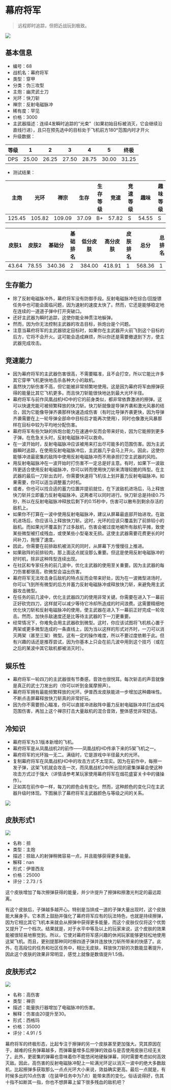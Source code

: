 # 幕府将军

> 远程即时追踪，但把近战玩到极致。

<img src="/ships/ship_68.png" style={{zoom:1}}/>

## 基本信息

- 编号：68
- 战机名：幕府将军
- 类型：穿甲
- 分类：伪三攻型
- 主炮：幽灵武士刀
- 光环：快刀斩
- 禅宗：反射电磁脉冲
- 稀有度：罕见
- 价格：3000
- 主武器描述：连续4发瞬时追踪的“光束”（如果初始目标被消灭，它会继续沿直线行进），且只在预先选中的目标处于飞机前方180°范围内时才开火
- 升级数据：

| 等级 | 1 | 2 | 3 | 4 | 5 | 终极 |
|--|--|--|--|--|--|--|
| DPS | 25.00 | 26.25 | 27.50 | 28.75 | 30.00 | 31.25 |

- 测试结果：

| 主炮 | 光环 | 禅宗 | 生存 | 生存等级 | 竞速 | 竞速等级 | 趣味 | 趣味等级 |
|--|--|--|--|--|--|--|--|--|
| 125.45 | 105.82 | 109.09 | 37.09 | B+ | 57.82 | S | 54.55 | S |

| 皮肤1 | 皮肤2 | 基础分 | 基础排名 | 低分皮肤 | 高分皮肤 | 皮肤排名 | 总分 | 总排名 |
|--|--|--|--|--|--|--|--|--|
| 43.64 | 78.55 | 340.36 | 2 | 384.00 | 418.91 | 1 | 568.36 | 1 |

## 生存能力

- 除了反射电磁脉冲外，幕府将军没有防御手段。反射电磁脉冲在综合/回旋镖任务中也可能会面临问题，因为速射的速度太快了。然而，它还是能够稳定地在连续的一道道子弹中打开突破口。
- 还好主武器为瞬时追踪，这使你能全神贯注地躲弹。
- 然而，因为你无法控制主武器的攻击目标，拆炮台是个问题。
- 注意当幕府将军的主武器锁定目标时，如果你在主武器开火前飞到这个目标的后方，它将不会开火。这可能会造成麻烦，所以你还是需要撤退到下方，使主武器完成攻击。

## 竞速能力

- 因为幕府将军的主武器伤害很高，不需要瞄准，且不会打空，所以它能比许多其它穿甲飞机更快地击杀各种大小的敌机。
- 虽然快刀斩伤害不高，但它能被非常频繁地使用。这是因为幕府将军由擦弹获得的能量比其它飞机更多。而且快刀斩能很快地达到最大光环半径。
- 幕府将军与前作凤凰战机HD中的它的前身类似，都非常依靠激进的擦弹。这可以快速充能可被频繁释放的快刀斩。快刀斩就像是导弹齐袭和激光风暴的结合，因为它能像导弹齐袭那样快速造成伤害（有时比导弹齐袭更快，因为导弹齐袭需要在上一轮导弹全部命中目标后才能再次使用），同时也像激光风暴那样在目标中较为平均地分配伤害。
- 幕府将军有些欠缺的拆炮台能力在速通中反而会带来好处，因为它能擦到更多子弹。在危急关头时，反射电磁脉冲可以救命。
- 在一波开始时，反射电磁脉冲应该被用来打出尽可能多的范围伤害。因为主武器瞬时追踪，在使用反射电磁脉冲后，主武器几乎会马上开火。因此，这使你能够冲进最密集的敌阵中使用反射电磁脉冲而不用承担打空主武器的风险。
- 用反射电磁脉冲在一波开始时打伤害不一定总是好主意。有时，如果下一波敌阵更适合使用反射电磁脉冲，你可以转而使用快刀斩来清理较脆的阵型。在主武器的最后一刀斩出去时，你需要快速将飞机往上划并蓄力反射电磁脉冲。如果需要，你可以适当调整蓄力时机。
- 或者，你也可以找合适的蓄力位置并提前就位，在下波敌机进场后，马上释放快刀斩并立即蓄力反射电磁脉冲。这两者可以同时进行。快刀斩总是持续0.75秒，所以在反射电磁脉冲释放后剩下的0.15秒中，伤害可以散布到剩余存活的敌机上。
- 如果你不打算在一波中使用反射电磁脉冲，建议从屏幕最底部开始进攻。在敌机进场后，你应该马上释放快刀斩。这时，光环的应该只覆盖到了前排较小的敌机。而如果光环覆盖到了过多敌机，伤害会被过度地被所有敌机平摊，致使某些微型被打成残血，或使某些小型毫发无损。这使主武器需要花费更长的时间补刀，拖慢了速度。
- 因此，你需要在前排敌机被消灭的同时，从屏幕下方慢慢往上推进。
- 如果敌阵的前排较肉，那上面这点就没那么重要。但这是使用反射电磁脉冲的好时机，除非这种阵型连续出现。
- 在社区和专家任务的前几波中，优化主武器的使用至关重要。因为主武器的每刀伤害都很高，砍微型会溢出伤害。
- 幕府将军无法攻击身后敌机的特点反而会带来好处，因为在一波微型进场时，你可以飞到所有微型的后方并蓄力反射电磁脉冲或释放快刀斩，来避免用主武器攻击微型。
- 在任务的前几波中，优化主武器四刀的使用非常关键。你需要在进入下一幕前正好砍完四刀，这样就可以减少等待它冷却所造成的时间浪费。这需要精细地优化快刀斩和反射电磁脉冲的使用，使主武器在进入下一幕前正好完成一轮攻击。然而，加快杀敌速度还是比等待主武器的下一刀更重要。
- 经常情况下，你难免会用主武器砍到微型。这时，你应该试图将飞机核心置于两架或更多微型连成的一条直线上，因为当以这样的形式对齐时，一刀可以消灭两架（甚至三架）微型。这有一定的操作难度，所以不要过度依赖于此。但有兴趣的话还是推荐尝试，因为你基本上只会在前几波中用到这个技巧（或在之后的某波中其它敌机都被消灭时）。

## 娱乐性

- 幕府将军一轮四刀的主武器很有节奏感，音效也很悦耳。每次斩击的声音就像是真正的武士刀发出的（你可以听到金属摩擦声）。
- 幕府将军拥有最能频繁释放的光环。伊普西龙皮肤能进一步增加这种趣味性。不断点击屏幕释放快刀斩真的非常好玩。
- 因为你不需要担心瞄准，你可以直接冲进敌阵中蓄力反射电磁脉冲并打出成吨范围伤害，再加上这个禅宗打击大量敌机的混合音效，整体感觉非常舒适。

## 冷知识

- 幕府将军为3.1版本新增的飞机。
- 幕府将军是从凤凰战机2的前作——凤凰战机HD传承下来的5架飞机之一。
- 幕府将军的光环独一无二。满级时，它是游戏中半径最大的光环。
- 复制幕府将军在凤凰战机HD中的攻击方式不太现实。因为在前作中，每擦一发子弹，这架飞机就会攻击一次，而凤凰战机2中所出现的密集弹幕会使这种攻击方式过于强大（详情请参考某玩家使用幕府将军在烟花盛宴关卡中的骚操作）。
- 正如其在前作中一样，每刀的颜色会有变化。然而，这种颜色的变化只在主武器升级时体现。下图展示了幕府将军主武器颜色与等级之间的关系。

<img src="/Cookbook/shogun_hit.png" style={{zoom:1}}/>

## 皮肤形式1

<img src="/ships/ship_68_apex_1.png" style={{zoom:1}}/>

- 名称：掠
- 类型：主炮
- 描述：掠敌人的射弹稍微容易一点，并且能够获得更多能量。
- 解释：nan
- 形式：伊普西龙
- 价格：25000
- 评分：2.73 / 5

这个皮肤增加了每次擦弹获得的能量，并少许提升了擦弹和擦激光判定的最远距离。

有这个皮肤后，子弹越多越开心。特别是当排成一道的子弹大量出现时，这个皮肤能大展身手。它本质上鼓励并强化了幕府将军应有的玩法特色，也就是持续擦弹，因为它相比其它飞机本来就会从擦弹中获得更多能量，而这个皮肤仅仅将这个优势又提升了一个档次。结果就是，对于水平中等及以上的玩家来说，这个皮肤的效果能被很轻易地察觉到。所以，它使对幕府将军感兴趣的休闲玩家能够更轻松地使用这架飞机。而且，更别提那种同时擦四道子弹并连放快刀斩所带来的快感了。此外，在高段位的任务和社区任务中，相比无皮肤，释放快刀斩的次数能显著提升，因此这个皮肤的效果非常明显，感觉上就像是数值提升1.5倍。

## 皮肤形式2

<img src="/ships/ship_68_apex_2.png" style={{zoom:1}}/>

- 名称：高伤害
- 类型：禅宗
- 描述：能量执行器增加了电磁脉冲的伤害。
- 解释：伤害由20提升至30。
- 形式：西格玛
- 价格：35000
- 评分：4.91 / 5

幕府将军的终极形态，比起专注于擦弹的另一个皮肤甚至更加强大。究其原因在于，越难的任务弹幕越多，而弹幕量增多后擦弹的效益与是否使用皮肤已经无关了。此外，更密集的弹幕也意味着你不能悠闲地硬躲弹幕，同时需要考虑如何高效灭敌。因此，高伤害的反射电磁脉冲配上一轮满光环足以消灭一波中的绝大多数敌机，比起擦弹多获取那么一点点光环大小来说，效益确实更高。最后一点就是，有时候多出的10点伤害（在装甲任务中为7点）能带来质的变化。俗话说得好，伤其十指不如断其一指，你也不想屏幕上留下很多残血的敌机吧？
